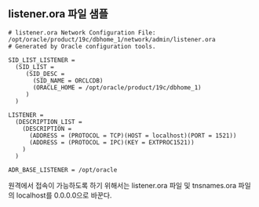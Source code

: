## listener.ora 파일 샘플
```text
# listener.ora Network Configuration File: /opt/oracle/product/19c/dbhome_1/network/admin/listener.ora
# Generated by Oracle configuration tools.

SID_LIST_LISTENER =
  (SID_LIST =
     (SID_DESC = 
       (SID_NAME = ORCLCDB)
       (ORACLE_HOME = /opt/oracle/product/19c/dbhome_1)
     )
  )

LISTENER =
  (DESCRIPTION_LIST =
    (DESCRIPTION =
      (ADDRESS = (PROTOCOL = TCP)(HOST = localhost)(PORT = 1521))
      (ADDRESS = (PROTOCOL = IPC)(KEY = EXTPROC1521))
    )
  )

ADR_BASE_LISTENER = /opt/oracle
```
원격에서 접속이 가능하도록 하기 위해서는 listener.ora 파일 및 tnsnames.ora 파일의 localhost를 0.0.0.0으로 바꾼다.
